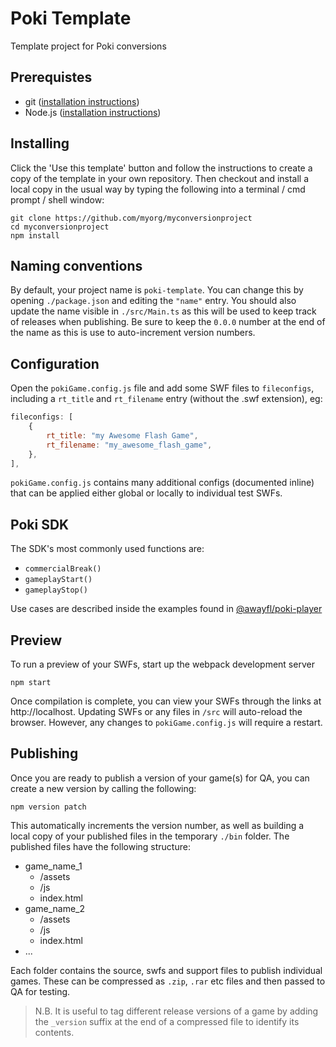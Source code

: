 # Poki Template
Template project for Poki conversions

## Prerequistes ##
 - git ([installation instructions](https://git-scm.com/book/en/v2/Getting-Started-Installing-Git))
 - Node.js ([installation instructions](https://nodejs.org/en/learn/getting-started/how-to-install-nodejs))

## Installing ##
Click the 'Use this template' button and follow the instructions to create a copy of the template in your own repository. Then checkout and install a local copy in the usual way by typing the following into a terminal / cmd prompt / shell window:
```shell
git clone https://github.com/myorg/myconversionproject
cd myconversionproject
npm install
```

## Naming conventions ##
By default, your project name is `poki-template`. You can change this by opening `./package.json` and editing the `"name"` entry. You should also update the name visible in `./src/Main.ts` as this will be used to keep track of releases when publishing. Be sure to keep the `0.0.0` number at the end of the name as this is use to auto-increment version numbers.

## Configuration ##
Open the `pokiGame.config.js` file and add some SWF files to `fileconfigs`, including a `rt_title` and `rt_filename` entry (without the .swf extension), eg:
```javascript
fileconfigs: [
    {
        rt_title: "my Awesome Flash Game",
        rt_filename: "my_awesome_flash_game",
    },
],
```
`pokiGame.config.js` contains many additional configs (documented inline) that can be applied either global or locally to individual test SWFs.

## Poki SDK ##
The SDK's most commonly used functions are:
 - `commercialBreak()`
 - `gameplayStart()`
 - `gameplayStop()`

Use cases are described inside the examples found in [@awayfl/poki-player](https://github.com/awayfl/poki-player#pokisdk-examples)

## Preview ##
To run a preview of your SWFs, start up the webpack development server
```shell
npm start
```
Once compilation is complete, you can view your SWFs through the links at http://localhost. Updating SWFs or any files in  `/src` will auto-reload the browser. However, any changes to `pokiGame.config.js` will require a restart.

## Publishing ##
Once you are ready to publish a version of your game(s) for QA, you can create a new version by calling the following:
```shell
npm version patch
```
This automatically increments the version number, as well as building a local copy of your published files in the temporary `./bin` folder. The published files have the following structure:

 - game_name_1
   - /assets
   - /js
   - index.html
 - game_name_2
   - /assets
   - /js
   - index.html
 - ...

Each folder contains the source, swfs and support files to publish individual games. These can be compressed as `.zip`, `.rar` etc files and then passed to QA for testing.

> N.B. It is useful to tag different release versions of a game by adding the `_version` suffix at the end of a compressed file to identify its contents.